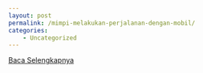```yaml
---
layout: post
permalink: /mimpi-melakukan-perjalanan-dengan-mobil/
categories:
    - Uncategorized
---
```


[Baca Selengkapnya](/05)
